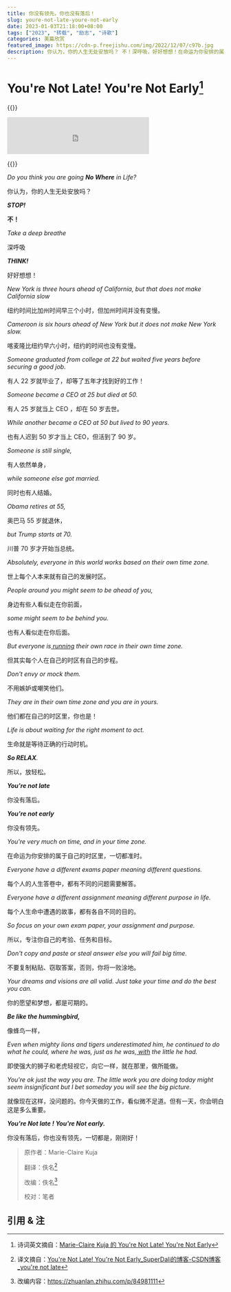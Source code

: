 ```yaml
---
title: 你没有领先，你也没有落后！
slug: youre-not-late-youre-not-early
date: 2023-01-03T21:18:00+08:00
tags: ["2023", "转载", "励志", "诗歌"]
categories: 美篇欣赏
featured_image: https://cdn-p.freejishu.com/img/2022/12/07/c97b.jpg
description: 你认为，你的人生无处安放吗？ 不！深呼吸，好好想想！在命运为你安排的属于自己的时区里，一切都准时。你没有落后，你也没有领先，一切都是，刚刚好！
---
```


# You're Not Late! You're Not Early[^1]

{{<row>}}

<iframe frameborder="no" border="0" marginwidth="0" marginheight="0" width="330" height="86" src="https://cdn.a632079.me/163music.html?playlist=28828078" style="margin:0"></iframe>

{{</row>}}



*Do you think you are going **No Where** in Life?*

你认为，你的人生无处安放吗？ 



***STOP!***

**不！**



*Take a deep breathe*

深呼吸



***THINK!***

好好想想！



*New York is three hours ahead of California, but that does not make California slow*

纽约时间比加州时间早三个小时，但加州时间并没有变慢。



*Cameroon is six hours ahead of New York but it does not make New York slow.*

喀麦隆比纽约早六小时，纽约的时间也没有变慢。 



*Someone graduated from college at 22 but waited five years before securing a good job.*

有人 22 岁就毕业了，却等了五年才找到好的工作！



*Someone became a CEO at 25 but died at 50.*

有人 25 岁就当上 CEO ，却在 50 岁去世。



*While another became a CEO at 50 but lived to 90 years.*

也有人迟到 50 岁才当上 CEO，但活到了 90 岁。



*Someone is still single,*

有人依然单身，



*while someone else got married.*

同时也有人结婚。



*Obama retires at 55,* 

奥巴马 55 岁就退休， 



*but Trump starts at 70.*

川普 70 岁才开始当总统。 



*Absolutely, everyone in this world works based on their own time zone.*

世上每个人本来就有自己的发展时区。



*People around you might seem to be ahead of you,*

身边有些人看似走在你前面，



*some might seem to be behind you.*

也有人看似走在你后面。



*But everyone is[ running](https://www.worldpulse.org/story/youre-not-late-youre-not-early-17817#76479155) their own race in their own time zone.*

但其实每个人在自己的时区有自己的步程。



*Don't envy or mock them.*

不用嫉妒或嘲笑他们。



*They are in their own time zone and you are in yours.*

他们都在自己的时区里，你也是！



*Life is about waiting for the right moment to act.*

生命就是等待正确的行动时机。



***So RELAX**.*

所以，放轻松。



***You're not late***

你没有落后。



***You're not early***

你没有领先。



*You're very much on time, and in your time zone.*

在命运为你安排的属于自己的时区里，一切都准时。



*Everyone have a different exams paper meaning different questions.*

每个人的人生答卷中，都有不同的问题需要解答。



*Everyone have a different assignment meaning different purpose in life.*

每个人生命中遭遇的故事，都有各自不同的目的。



*So focus on your own exam paper, your assignment and purpose.*

所以，专注你自己的考验、任务和目标。



*Don't copy and paste or steal answer else you will fail big time.*

不要复制粘贴、窃取答案，否则，你将一败涂地。



*Your dreams and visions are all valid. Just take your time and do the best you can.*

你的愿望和梦想，都是可期的。



***Be like the hummingbird,***

像蜂鸟一样，



*Even when mighty lions and tigers underestimated  him, he continued to do what he could, where he was, just as he was,[ with](https://www.worldpulse.org/story/youre-not-late-youre-not-early-17817#62914744) the little he had.*

即使强大的狮子和老虎轻视它，向它一样，就在那里，做所能做。



*You're ok just the way you are. The little work you are doing today might seem  insignificant but I bet someday you will see the big picture.*

就像现在这样，没问题的。你今天做的工作，看似微不足道。但有一天，你会明白这是多么重要。



***You're Not late ! You're Not early.***

你没有落后，你也没有领先，一切都是，刚刚好！



> 原作者：Marie-Claire Kuja
>
> 翻译：佚名[^2]
>
> 改编：佚名[^3]
>
> 校对：笔者

## 引用 & 注

[^1]: 诗词英文摘自：[Marie-Claire Kuja 的 You're Not Late! You're Not Early](https://www.worldpulse.org/story/youre-not-late-youre-not-early-17817)
[^2]: 译文摘自：[You're Not Late! You're Not Early_SuperDali的博客-CSDN博客_you're not late](https://blog.csdn.net/qq_25333681/article/details/79945860)

[^3]: 改编内容：<https://zhuanlan.zhihu.com/p/84981111>